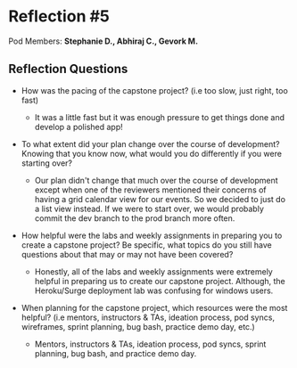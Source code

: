 # Reflection #5

Pod Members: **Stephanie D., Abhiraj C., Gevork M.**

## Reflection Questions

* How was the pacing of the capstone project? (i.e too slow, just right, too fast) 
  - It was a little fast but it was enough pressure to get things done and develop a polished app!

* To what extent did your plan change over the course of development? Knowing that you know now, what would you do differently if you were starting over?
  - Our plan didn't change that much over the course of development except when one of the reviewers mentioned their concerns of having a grid calendar view for our events. So we decided to just do a list view instead. If we were to start over, we would probably commit the dev branch to the prod branch more often.

* How helpful were the labs and weekly assignments in preparing you to create a capstone project? Be specific, what topics do you still have questions about that may or may not have been covered?
  - Honestly, all of the labs and weekly assignments were extremely helpful in preparing us to create our capstone project. Although, the Heroku/Surge deployment lab was confusing for windows users.

* When planning for the capstone project, which resources were the most helpful? (i.e mentors, instructors & TAs, ideation process, pod syncs, wireframes, sprint planning, bug bash, practice demo day, etc.)
  - Mentors, instructors & TAs, ideation process, pod syncs, sprint planning, bug bash, and  practice demo day.
